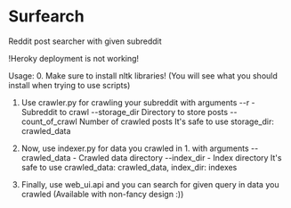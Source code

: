 # Surfearch
Reddit post searcher with given subreddit

!Heroky deployment is not working!

Usage:
0. Make sure to install nltk libraries! (You will see what you should install when trying to use scripts)

1. Use crawler.py for crawling your subreddit with arguments
    --r - Subreddit to crawl
    --storage_dir Directory to store posts
    --count_of_crawl Number of crawled posts
    It's safe to use storage_dir: crawled_data

2. Now, use indexer.py for data you crawled in 1. with arguments
    --crawled_data - Crawled data directory
    --index_dir - Index directory
    It's safe to use crawled_data: crawled_data, index_dir: indexes

3. Finally, use web_ui.api and you can search for given query in data you crawled (Available with non-fancy design :))
